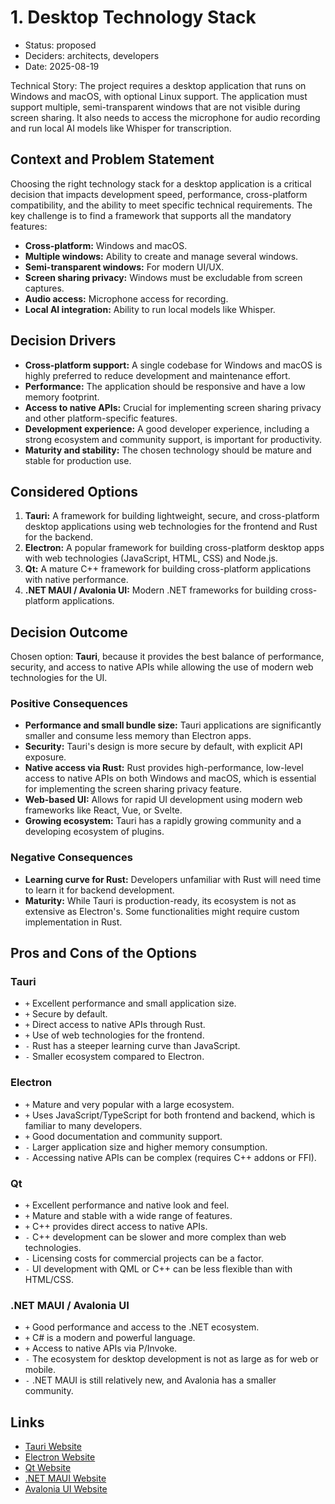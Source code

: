 # 1. Desktop Technology Stack

* Status: proposed
* Deciders: architects, developers
* Date: 2025-08-19

Technical Story: The project requires a desktop application that runs on Windows and macOS, with optional Linux support. The application must support multiple, semi-transparent windows that are not visible during screen sharing. It also needs to access the microphone for audio recording and run local AI models like Whisper for transcription.

## Context and Problem Statement

Choosing the right technology stack for a desktop application is a critical decision that impacts development speed, performance, cross-platform compatibility, and the ability to meet specific technical requirements. The key challenge is to find a framework that supports all the mandatory features:

*   **Cross-platform:** Windows and macOS.
*   **Multiple windows:** Ability to create and manage several windows.
*   **Semi-transparent windows:** For modern UI/UX.
*   **Screen sharing privacy:** Windows must be excludable from screen captures.
*   **Audio access:** Microphone access for recording.
*   **Local AI integration:** Ability to run local models like Whisper.

## Decision Drivers

*   **Cross-platform support:** A single codebase for Windows and macOS is highly preferred to reduce development and maintenance effort.
*   **Performance:** The application should be responsive and have a low memory footprint.
*   **Access to native APIs:** Crucial for implementing screen sharing privacy and other platform-specific features.
*   **Development experience:** A good developer experience, including a strong ecosystem and community support, is important for productivity.
*   **Maturity and stability:** The chosen technology should be mature and stable for production use.

## Considered Options

1.  **Tauri:** A framework for building lightweight, secure, and cross-platform desktop applications using web technologies for the frontend and Rust for the backend.
2.  **Electron:** A popular framework for building cross-platform desktop apps with web technologies (JavaScript, HTML, CSS) and Node.js.
3.  **Qt:** A mature C++ framework for building cross-platform applications with native performance.
4.  **.NET MAUI / Avalonia UI:** Modern .NET frameworks for building cross-platform applications.

## Decision Outcome

Chosen option: **Tauri**, because it provides the best balance of performance, security, and access to native APIs while allowing the use of modern web technologies for the UI.

### Positive Consequences

*   **Performance and small bundle size:** Tauri applications are significantly smaller and consume less memory than Electron apps.
*   **Security:** Tauri's design is more secure by default, with explicit API exposure.
*   **Native access via Rust:** Rust provides high-performance, low-level access to native APIs on both Windows and macOS, which is essential for implementing the screen sharing privacy feature.
*   **Web-based UI:** Allows for rapid UI development using modern web frameworks like React, Vue, or Svelte.
*   **Growing ecosystem:** Tauri has a rapidly growing community and a developing ecosystem of plugins.

### Negative Consequences

*   **Learning curve for Rust:** Developers unfamiliar with Rust will need time to learn it for backend development.
*   **Maturity:** While Tauri is production-ready, its ecosystem is not as extensive as Electron's. Some functionalities might require custom implementation in Rust.

## Pros and Cons of the Options

### Tauri

*   `+` Excellent performance and small application size.
*   `+` Secure by default.
*   `+` Direct access to native APIs through Rust.
*   `+` Use of web technologies for the frontend.
*   `-` Rust has a steeper learning curve than JavaScript.
*   `-` Smaller ecosystem compared to Electron.

### Electron

*   `+` Mature and very popular with a large ecosystem.
*   `+` Uses JavaScript/TypeScript for both frontend and backend, which is familiar to many developers.
*   `+` Good documentation and community support.
*   `-` Larger application size and higher memory consumption.
*   `-` Accessing native APIs can be complex (requires C++ addons or FFI).

### Qt

*   `+` Excellent performance and native look and feel.
*   `+` Mature and stable with a wide range of features.
*   `+` C++ provides direct access to native APIs.
*   `-` C++ development can be slower and more complex than web technologies.
*   `-` Licensing costs for commercial projects can be a factor.
*   `-` UI development with QML or C++ can be less flexible than with HTML/CSS.

### .NET MAUI / Avalonia UI

*   `+` Good performance and access to the .NET ecosystem.
*   `+` C# is a modern and powerful language.
*   `+` Access to native APIs via P/Invoke.
*   `-` The ecosystem for desktop development is not as large as for web or mobile.
*   `-` .NET MAUI is still relatively new, and Avalonia has a smaller community.

## Links

*   [Tauri Website](https://tauri.app/)
*   [Electron Website](https://www.electronjs.org/)
*   [Qt Website](https://www.qt.io/)
*   [.NET MAUI Website](https://dotnet.microsoft.com/apps/maui)
*   [Avalonia UI Website](https://avaloniaui.net/)
